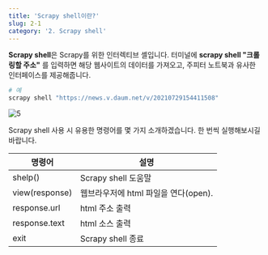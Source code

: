 ```yaml
---
title: 'Scrapy shell이란?'
slug: 2-1
category: '2. Scrapy shell'
---
```

**Scrapy shell**은 Scrapy를 위한 인터렉티브 셸입니다. 터미널에 **scrapy shell "크롤링할 주소"** 를 입력하면 해당 웹사이트의 데이터를 가져오고, 주피터 노트북과 유사한 인터페이스를 제공해줍니다.

```powershell
# 예
scrapy shell "https://news.v.daum.net/v/20210729154411508"
```

![5](/scrapy/2-1/5.png)

Scrapy shell 사용 시 유용한 명령어를 몇 가지 소개하겠습니다. 한 번씩 실행해보시길 바랍니다.

| 명령어         | 설명                                 |
| -------------- | ------------------------------------ |
| shelp()        | Scrapy shell 도움말                  |
| view(response) | 웹브라우저에 html 파일을 연다(open). |
| response.url   | html 주소 출력                       |
| response.text  | html 소스 출력                       |
| exit           | Scrapy shell 종료                    |

